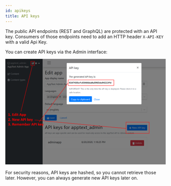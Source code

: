 ```yaml
---
id: apikeys
title: API keys
---
```


The public API endpoints (REST and GraphQL) are protected with an API key. Consumers of those endpoints need to add an HTTP header `X-API-KEY` with a valid Api Key.

You can create API keys via the Admin interface:

![](./assets/api-keys.png)

For security reasons, API keys are hashed, so you cannot retrieve those later. However, you can always generate new API keys later on.